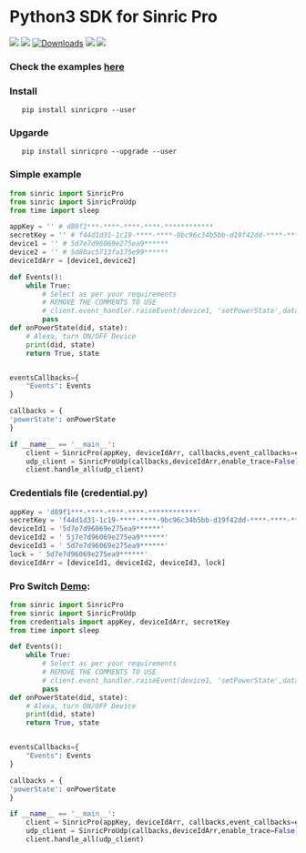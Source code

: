 #  Python3 SDK for Sinric Pro
[![](https://img.shields.io/pypi/format/sinricpro.svg)](https://github.com/sinricpro/Python-SDK) 
[![](https://img.shields.io/pypi/v/sinricpro.svg)](https://github.com/sinricpro/Python-SDK) 
[![Downloads](https://pepy.tech/badge/sinricpro)](https://pypi.org/project/sinricpro/)
[![](https://img.shields.io/github/repo-size/sinricpro/Python-SDK.svg)](https://github.com/sinricpro/Python-SDK) 
[![](https://img.shields.io/badge/author-Dhanush-orange.svg)](https://github.com/imdhanush)

### Check the examples [here](https://github.com/sinricpro/Python-Examples)

### Install
       pip install sinricpro --user
   
### Upgarde
       pip install sinricpro --upgrade --user
   
### Simple example
```python
from sinric import SinricPro
from sinric import SinricProUdp
from time import sleep

appKey = '' # d89f1***-****-****-****-************
secretKey = '' # f44d1d31-1c19-****-****-9bc96c34b5bb-d19f42dd-****-****-****-************
device1 = '' # 5d7e7d96069e275ea9******
device2 = '' # 5d80ac5713fa175e99******
deviceIdArr = [device1,device2]

def Events():
    while True:
        # Select as per your requirements
        # REMOVE THE COMMENTS TO USE
        # client.event_handler.raiseEvent(device1, 'setPowerState',data={'state': 'On'})
        pass
def onPowerState(did, state):
    # Alexa, turn ON/OFF Device
    print(did, state)
    return True, state


eventsCallbacks={
    "Events": Events
}

callbacks = {
'powerState': onPowerState
}

if __name__ == '__main__':
    client = SinricPro(appKey, deviceIdArr, callbacks,event_callbacks=eventsCallbacks, enable_trace=False,restore_states=True,secretKey=secretKey)
    udp_client = SinricProUdp(callbacks,deviceIdArr,enable_trace=False)  # Set it to True to start logging request Offline Request/Response
    client.handle_all(udp_client)

```

### Credentials file (credential.py)

```python
appKey = 'd89f1***-****-****-****-************'
secretKey = 'f44d1d31-1c19-****-****-9bc96c34b5bb-d19f42dd-****-****-****-************'
deviceId1 = '5d7e7d96069e275ea9******'
deviceId2 = ' 5j7e7d96069e275ea9******'
deviceId3 = ' 5d7e7d96069e275ea9******'
lock = ' 5d7e7d96069e275ea9******'
deviceIdArr = [deviceId1, deviceId2, deviceId3, lock]
```

### Pro Switch [Demo](https://github.com/sinricpro/Python-Examples/tree/master/pro_switch_example):
```python
from sinric import SinricPro
from sinric import SinricProUdp
from credentials import appKey, deviceIdArr, secretKey
from time import sleep

def Events():
    while True:
        # Select as per your requirements
        # REMOVE THE COMMENTS TO USE
        # client.event_handler.raiseEvent(device1, 'setPowerState',data={'state': 'On'})
        pass
def onPowerState(did, state):
    # Alexa, turn ON/OFF Device
    print(did, state)
    return True, state


eventsCallbacks={
    "Events": Events
}

callbacks = {
'powerState': onPowerState
}

if __name__ == '__main__':
    client = SinricPro(appKey, deviceIdArr, callbacks,event_callbacks=eventsCallbacks, restore_states=False,secretKey=secretKey)
    udp_client = SinricProUdp(callbacks,deviceIdArr,enable_trace=False)  # Set it to True to start logging request Offline Request/Response
    client.handle_all(udp_client)
```
